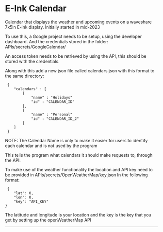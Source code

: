 # E-Ink Calendar

Calendar that displays the weather and upcoming events on a waveshare 7x5in E-ink display. Initially started in mid-2023

To use this, a Google project needs to be setup, using the developer dashboard. And the credentials stored
in the folder: APIs/secrets/GoogleCalendar/

An access token needs to be retrieved by using the API, this should be stored with the credentials.

Along with this add a new json file called calendars.json with this format to the same directory:

```
 {
    "calendars" : [
        {
            "name" : "Holidays"
            "id" : "CALENDAR_ID"
        },
        {
            "name" : "Personal"
            "id" : "CALENDAR_ID_2"
        }
    ]
 }
```

NOTE: The Calendar Name is only to make it easier for users to identify each calendar and is not used by the program

This tells the program what calendars it should make requests to, through the API.

To make use of the weather functionality the location and API key need to be provided in APIs/secrets/OpenWeatherMap/key.json
In the following format:

```
 {
    "lat": 0,
    "lon": 0,
    "key": "API_KEY"
}
```

The latitude and longitude is your location and the key is the key that you get by setting up the openWeatherMap API

---
